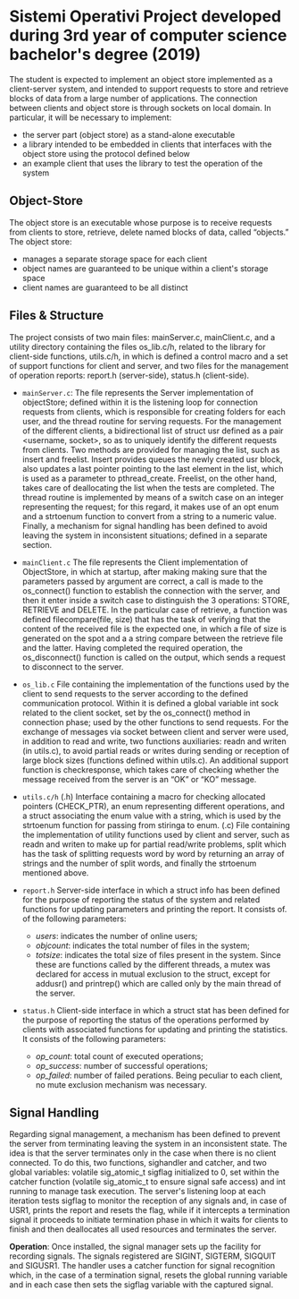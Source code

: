 # Sistemi Operativi Project developed during 3rd year of computer science bachelor's degree (2019)

The student is expected to implement an object store implemented as a client-server system, and intended to support requests to store and retrieve blocks of data from a large number of applications. The connection between clients and object store is through sockets on local domain. 
In particular, it will be necessary to implement:
- the server part (object store) as a stand-alone executable
- a library intended to be embedded in clients that interfaces with the object store using the protocol defined below
- an example client that uses the library to test the operation of the system

## Object-Store
The object store is an executable whose purpose is to receive requests from clients to store, retrieve, delete named blocks of data, called “objects.” The object store:
- manages a separate storage space for each client
- object names are guaranteed to be unique within a client's storage space
- client names are guaranteed to be all distinct

## Files & Structure

The project consists of two main files: mainServer.c, mainClient.c, and a utility directory
containing the files os_lib.c/h, related to the library for client-side functions, utils.c/h, in which is defined
a control macro and a set of support functions for client and server, and two files for the
management of operation reports: report.h (server-side), status.h (client-side).

- `mainServer.c`: The file represents the Server implementation of objectStore; defined within it is the
listening loop for connection requests from clients, which is responsible for creating
folders for each user, and the thread routine for serving requests. For the management of the
different clients, a bidirectional list of struct usr defined as a pair
<username, socket>, so as to uniquely identify the different requests from clients.
Two methods are provided for managing the list, such as insert and freelist. Insert provides
queues the newly created usr block, also updates a last pointer pointing
to the last element in the list, which is used as a parameter to pthread_create.
Freelist, on the other hand, takes care of deallocating the list when the tests are completed. The thread routine
is implemented by means of a switch case on an integer representing the request; for this
regard, it makes use of an opt enum and a strtoenum function to convert from a string to a
numeric value. Finally, a mechanism for signal handling has been defined to avoid
leaving the system in inconsistent situations; defined in a separate section.

- `mainClient.c`
The file represents the Client implementation of ObjectStore, in which at startup, after making
making sure that the parameters passed by argument are correct, a call is made
to the os_connect() function to establish the connection with the server, and then it
enter inside a switch case to distinguish the 3 operations: STORE, RETRIEVE and
DELETE. In the particular case of retrieve, a function was defined
filecompare(file, size) that has the task of verifying that the content of the received file is
the expected one, in which a file of size is generated on the spot and a
a string compare between the retrieve file and the latter. Having completed the required operation,
the os_disconnect() function is called on the output, which sends a request to
disconnect to the server.


- `os_lib.c`
File containing the implementation of the functions used by the client to send requests
to the server according to the defined communication protocol. Within it is defined a
global variable int sock related to the client socket, set by the os_connect() method in
connection phase; used by the other functions to send requests. For the exchange of
messages via socket between client and server were used, in addition to read and write, two functions
auxiliaries: readn and writen (in utils.c), to avoid partial reads or writes during sending or
reception of large block sizes (functions defined within utils.c). An additional
support function is checkresponse, which takes care of checking whether the message received
from the server is an “OK” or “KO” message.

- `utils.c/h`
(.h) Interface containing a macro for checking allocated pointers (CHECK_PTR),
an enum representing different operations, and a struct associating the enum value with a
string, which is used by the strtoenum function for passing from stiringa to enum.
(.c) File containing the implementation of utility functions used by client and server,
such as readn and writen to make up for partial read/write problems, split which has the
task of splitting requests word by word by returning an array of strings and the number
of split words, and finally the strtoenum mentioned above.

- `report.h`
Server-side interface in which a struct info has been defined for the purpose of reporting the status of the
system and related functions for updating parameters and printing the report. It consists of.
of the following parameters:
  - *users*: indicates the number of online users;
  - *objcount*: indicates the total number of files in the system;
  - *totsize*: indicates the total size of files present in the system.
Since these are functions called by the different threads, a mutex was declared for access in
mutual exclusion to the struct, except for addusr() and printrep() which are called only
by the main thread of the server.

- `status.h`
Client-side interface in which a struct stat has been defined for the purpose of reporting the status of the
operations performed by clients with associated functions for updating and printing the
statistics. It consists of the following parameters:
  - *op_count*: total count of executed operations;
  - *op_success*: number of successful operations;
  - *op_failed*: number of failed perations.
Being peculiar to each client, no mute exclusion mechanism was necessary.

## Signal Handling

Regarding signal management, a mechanism has been defined to prevent the server from
terminating leaving the system in an inconsistent state. The idea is that the server terminates only in the case
when there is no client connected. To do this, two functions, sighandler and
catcher, and two global variables: volatile sig_atomic_t sigflag initialized to 0, set within the
catcher function (volatile sig_atomic_t to ensure signal safe access) and int running to manage
task execution. The server's listening loop at each iteration tests sigflag to monitor the
reception of any signals and, in case of USR1, prints the report and resets the flag,
while if it intercepts a termination signal it proceeds to initiate termination phase in which it waits for
clients to finish and then deallocates all used resources and terminates the server.

**Operation**: Once installed, the signal manager sets up the facility for recording
signals. The signals registered are SIGINT, SIGTERM, SIGQUIT and SIGUSR1. The handler uses
a catcher function for signal recognition which, in the case of a termination signal,
resets the global running variable and in each case then sets the sigflag variable with the captured signal.
